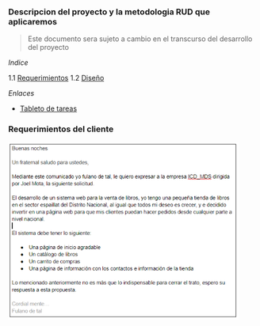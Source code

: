 ### Descripcion del proyecto y la metodologia RUD que aplicaremos
> Este documento sera sujeto a cambio en el transcurso del desarrollo del proyecto




*Indice*

1.1 [Requerimientos](#1.1)
1.2 [Diseño](#1.2)

*Enlaces*

- [Tableto de tareas](https://github.com/joeljesusmota/ICD_CLASS/projects/1)


<a name="1.1"></a>
### Requerimientos del cliente
<img src="req.png">

    